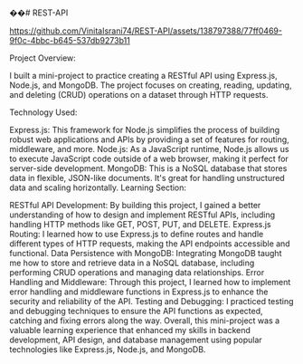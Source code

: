 
��#   R E S T - A P I 
 

https://github.com/VinitaIsrani74/REST-API/assets/138797388/77ff0469-9f0c-4bbc-b645-537db9273b11

Project Overview:

I built a mini-project to practice creating a RESTful API using Express.js, Node.js, and MongoDB. The project focuses on creating, reading, updating, and deleting (CRUD) operations on a dataset through HTTP requests.

Technology Used:

Express.js: This framework for Node.js simplifies the process of building robust web applications and APIs by providing a set of features for routing, middleware, and more.
Node.js: As a JavaScript runtime, Node.js allows us to execute JavaScript code outside of a web browser, making it perfect for server-side development.
MongoDB: This is a NoSQL database that stores data in flexible, JSON-like documents. It's great for handling unstructured data and scaling horizontally.
Learning Section:

RESTful API Development: By building this project, I gained a better understanding of how to design and implement RESTful APIs, including handling HTTP methods like GET, POST, PUT, and DELETE.
Express.js Routing: I learned how to use Express.js to define routes and handle different types of HTTP requests, making the API endpoints accessible and functional.
Data Persistence with MongoDB: Integrating MongoDB taught me how to store and retrieve data in a NoSQL database, including performing CRUD operations and managing data relationships.
Error Handling and Middleware: Through this project, I learned how to implement error handling and middleware functions in Express.js to enhance the security and reliability of the API.
Testing and Debugging: I practiced testing and debugging techniques to ensure the API functions as expected, catching and fixing errors along the way.
Overall, this mini-project was a valuable learning experience that enhanced my skills in backend development, API design, and database management using popular technologies like Express.js, Node.js, and MongoDB.


 
